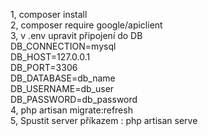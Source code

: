 1, composer install<br>
2, composer require google/apiclient<br>
3, v .env upravit připojení do DB<br>
DB_CONNECTION=mysql<br>
DB_HOST=127.0.0.1<br>
DB_PORT=3306<br>
DB_DATABASE=db_name<br>
DB_USERNAME=db_user<br>
DB_PASSWORD=db_password<br>
4, php artisan migrate:refresh<br>
5, Spustit server příkazem : php artisan serve<br>
